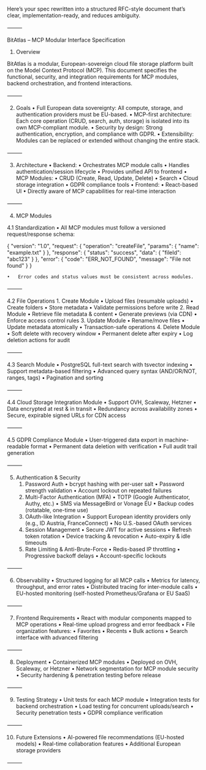 Here’s your spec rewritten into a structured RFC-style document that’s clear, implementation-ready, and reduces ambiguity.

⸻

BitAtlas – MCP Modular Interface Specification

1. Overview

BitAtlas is a modular, European-sovereign cloud file storage platform built on the Model Context Protocol (MCP).
This document specifies the functional, security, and integration requirements for MCP modules, backend orchestration, and frontend interactions.

⸻

2. Goals
	•	Full European data sovereignty: All compute, storage, and authentication providers must be EU-based.
	•	MCP-first architecture: Each core operation (CRUD, search, auth, storage) is isolated into its own MCP-compliant module.
	•	Security by design: Strong authentication, encryption, and compliance with GDPR.
	•	Extensibility: Modules can be replaced or extended without changing the entire stack.

⸻

3. Architecture
	•	Backend:
	•	Orchestrates MCP module calls
	•	Handles authentication/session lifecycle
	•	Provides unified API to frontend
	•	MCP Modules:
	•	CRUD (Create, Read, Update, Delete)
	•	Search
	•	Cloud storage integration
	•	GDPR compliance tools
	•	Frontend:
	•	React-based UI
	•	Directly aware of MCP capabilities for real-time interaction

⸻

4. MCP Modules

4.1 Standardization
	•	All MCP modules must follow a versioned request/response schema:

{
  "version": "1.0",
  "request": { "operation": "createFile", "params": { "name": "example.txt" } },
  "response": { "status": "success", "data": { "fileId": "abc123" } },
  "error": { "code": "ERR_NOT_FOUND", "message": "File not found" }
}

	•	Error codes and status values must be consistent across modules.

⸻

4.2 File Operations
	1.	Create Module
	•	Upload files (resumable uploads)
	•	Create folders
	•	Store metadata
	•	Validate permissions before write
	2.	Read Module
	•	Retrieve file metadata & content
	•	Generate previews (via CDN)
	•	Enforce access control rules
	3.	Update Module
	•	Rename/move files
	•	Update metadata atomically
	•	Transaction-safe operations
	4.	Delete Module
	•	Soft delete with recovery window
	•	Permanent delete after expiry
	•	Log deletion actions for audit

⸻

4.3 Search Module
	•	PostgreSQL full-text search with tsvector indexing
	•	Support metadata-based filtering
	•	Advanced query syntax (AND/OR/NOT, ranges, tags)
	•	Pagination and sorting

⸻

4.4 Cloud Storage Integration Module
	•	Support OVH, Scaleway, Hetzner
	•	Data encrypted at rest & in transit
	•	Redundancy across availability zones
	•	Secure, expirable signed URLs for CDN access

⸻

4.5 GDPR Compliance Module
	•	User-triggered data export in machine-readable format
	•	Permanent data deletion with verification
	•	Full audit trail generation

⸻

5. Authentication & Security
	1.	Password Auth
	•	bcrypt hashing with per-user salt
	•	Password strength validation
	•	Account lockout on repeated failures
	2.	Multi-Factor Authentication (MFA)
	•	TOTP (Google Authenticator, Authy, etc.)
	•	SMS via MessageBird or Vonage EU
	•	Backup codes (rotatable, one-time use)
	3.	OAuth-like Integration
	•	Support European identity providers only (e.g., ID Austria, FranceConnect)
	•	No U.S.-based OAuth services
	4.	Session Management
	•	Secure JWT for active sessions
	•	Refresh token rotation
	•	Device tracking & revocation
	•	Auto-expiry & idle timeouts
	5.	Rate Limiting & Anti-Brute-Force
	•	Redis-based IP throttling
	•	Progressive backoff delays
	•	Account-specific lockouts

⸻

6. Observability
	•	Structured logging for all MCP calls
	•	Metrics for latency, throughput, and error rates
	•	Distributed tracing for inter-module calls
	•	EU-hosted monitoring (self-hosted Prometheus/Grafana or EU SaaS)

⸻

7. Frontend Requirements
	•	React with modular components mapped to MCP operations
	•	Real-time upload progress and error feedback
	•	File organization features:
	•	Favorites
	•	Recents
	•	Bulk actions
	•	Search interface with advanced filtering

⸻

8. Deployment
	•	Containerized MCP modules
	•	Deployed on OVH, Scaleway, or Hetzner
	•	Network segmentation for MCP module security
	•	Security hardening & penetration testing before release

⸻

9. Testing Strategy
	•	Unit tests for each MCP module
	•	Integration tests for backend orchestration
	•	Load testing for concurrent uploads/search
	•	Security penetration tests
	•	GDPR compliance verification

⸻

10. Future Extensions
	•	AI-powered file recommendations (EU-hosted models)
	•	Real-time collaboration features
	•	Additional European storage providers

⸻
